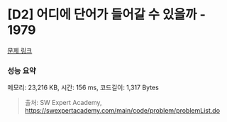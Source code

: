 # [D2] 어디에 단어가 들어갈 수 있을까 - 1979 

[문제 링크](https://swexpertacademy.com/main/code/problem/problemDetail.do?contestProbId=AV5PuPq6AaQDFAUq) 

### 성능 요약

메모리: 23,216 KB, 시간: 156 ms, 코드길이: 1,317 Bytes



> 출처: SW Expert Academy, https://swexpertacademy.com/main/code/problem/problemList.do
